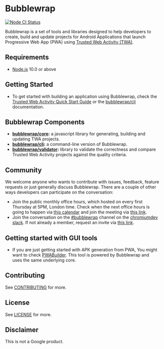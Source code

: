 <!---

  Copyright 2019 Google Inc. All Rights Reserved.
 
   Licensed under the Apache License, Version 2.0 (the "License");
   you may not use this file except in compliance with the License.
   You may obtain a copy of the License at
 
       http://www.apache.org/licenses/LICENSE-2.0
 
   Unless required by applicable law or agreed to in writing, software
   distributed under the License is distributed on an "AS IS" BASIS,
   WITHOUT WARRANTIES OR CONDITIONS OF ANY KIND, either express or implied.
   See the License for the specific language governing permissions and
   limitations under the License.
-->
# Bubblewrap
[![Node CI Status](https://github.com/GoogleChromeLabs/bubblewrap/workflows/Node%20CI/badge.svg)](https://github.com/GoogleChromeLabs/bubblewrap/actions?query=workflow%3A%22Node+CI%22)

Bubblewrap is a set of tools and libraries designed to help developers to create, build and update
projects for Android Applications that launch Progressive Web App (PWA) using
[Trusted Web Activity (TWA)](https://developers.google.com/web/android/trusted-web-activity/).

## Requirements
- [Node.js](https://nodejs.org/en/) 10.0 or above

## Getting Started
- To get started with building an application using Bubblewrap, check the [Trusted Web Activity
Quick Start Guide][1] or the [bubblewrap/cli](./packages/cli) documentation.

## Bubblewrap Components

- **[bubblewrap/core](./packages/core):** a javascript library for generating, building and
updating TWA projects.
- **[bubblewrap/cli](./packages/cli):** a command-line version of Bubblewrap.
- **[bubblewrap/validator](./packages/validator):** library to validate the correctness and
compare Trusted Web Activity projects against the quality criteria.

## Community

We welcome anyone who wants to contribute with issues, feedback, feature requests or just
generally discuss Bubblewrap. There are a couple of other ways developers can participate
on the conversation:

 - Join the public monthly office hours, which hosted on every first Thursday at 5PM, London
 time. Check when the next office hours is going to happen via [this calendar][5] and join
 the meeting via [this link][3].
 - Join the conversation on the [#bubblewrap][4] channel on the [chromiumdev slack][6].
 If not already a member, request an invite via [this link][2].
 
## Getting started with GUI tools 
- If you are just getting started with APK generation from PWA, You might want to check [PWABuilder](https://www.pwabuilder.com/).
This tool is powered by Bubblewrap and uses the same underlying core. 

## Contributing

See [CONTRIBUTING](./CONTRIBUTING.md) for more.

## License

See [LICENSE](./LICENSE) for more.

## Disclaimer

This is not a Google product.

[1]: https://developers.google.com/web/android/trusted-web-activity/quick-start
[2]: https://join.slack.com/t/chromiumdev/shared_invite/zt-4b4af0yu-1mZ7uF6pCjYMC4poRr8Bkg
[3]: https://meet.google.com/hps-wjke-qac
[4]: https://chromiumdev.slack.com/archives/C01829L0URJ
[5]: https://calendar.google.com/calendar/embed?src=c_jovg5osnfku7kigbo7joh1reug%40group.calendar.google.com&ctz=Europe%2FLondon&mode=AGENDA
[6]: https://chromiumdev.slack.com/
